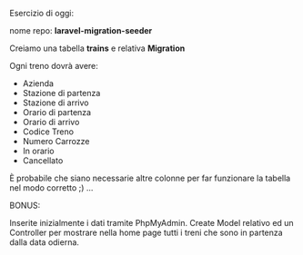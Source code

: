 Esercizio di oggi:

nome repo: **laravel-migration-seeder**

Creiamo una tabella **trains** e relativa **Migration**

Ogni treno dovrà avere:

- Azienda
- Stazione di partenza
- Stazione di arrivo
- Orario di partenza
- Orario di arrivo
- Codice Treno
- Numero Carrozze
- In orario
- Cancellato

È probabile che siano necessarie altre colonne per far funzionare la tabella nel modo corretto ;) ...

BONUS:

Inserite inizialmente i dati tramite PhpMyAdmin.
Create Model relativo ed un Controller per mostrare nella home page tutti i treni che sono in partenza dalla data odierna.
